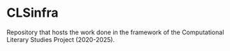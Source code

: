 # CLSinfra
Repository that hosts the work done in the framework of the Computational Literary Studies Project (2020-2025).
